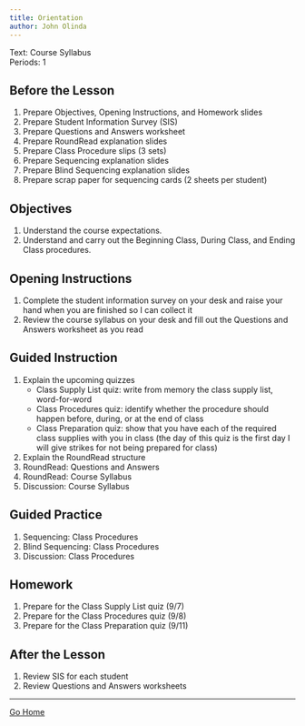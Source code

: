 ```yaml
---
title: Orientation
author: John Olinda
---
```


Text: Course Syllabus  
Periods: 1  

## Before the Lesson

1. Prepare Objectives, Opening Instructions, and Homework slides
2. Prepare Student Information Survey (SIS)
3. Prepare Questions and Answers worksheet
4. Prepare RoundRead explanation slides
5. Prepare Class Procedure slips (3 sets)
6. Prepare Sequencing explanation slides
7. Prepare Blind Sequencing explanation slides
8. Prepare scrap paper for sequencing cards (2 sheets per student)

## Objectives

1. Understand the course expectations.
2. Understand and carry out the Beginning Class, During Class, and Ending Class procedures.

## Opening Instructions

1. Complete the student information survey on your desk and raise your hand when you are finished so I can collect it
2. Review the course syllabus on your desk and fill out the Questions and Answers worksheet as you read

## Guided Instruction

1. Explain the upcoming quizzes
    * Class Supply List quiz: write from memory the class supply list, word-for-word
    * Class Procedures quiz: identify whether the procedure should happen before, during, or at the end of class
    * Class Preparation quiz: show that you have each of the required class supplies with you in class (the day of this quiz is the first day I will give strikes for not being prepared for class)
1. Explain the RoundRead structure
2. RoundRead: Questions and Answers
3. RoundRead: Course Syllabus
4. Discussion: Course Syllabus

## Guided Practice

1. Sequencing: Class Procedures
2. Blind Sequencing: Class Procedures
3. Discussion: Class Procedures

## Homework

1. Prepare for the Class Supply List quiz (9/7)
2. Prepare for the Class Procedures quiz (9/8)
3. Prepare for the Class Preparation quiz (9/11)

## After the Lesson

1. Review SIS for each student
2. Review Questions and Answers worksheets

---

[Go Home](index.html)
